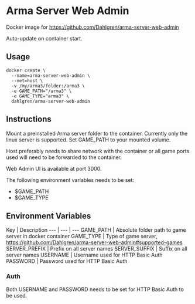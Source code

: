 # Arma Server Web Admin

Docker image for https://github.com/Dahlgren/arma-server-web-admin

Auto-update on container start.

## Usage

    docker create \
      --name=arma-server-web-admin \
      --net=host \
      -v /my/arma3/folder:/arma3 \
      -e GAME_PATH="/arma3" \
      -e GAME_TYPE="arma3" \
      dahlgren/arma-server-web-admin

## Instructions

Mount a preinstalled Arma server folder to the container.
Currently only the linux server is supported.
Set GAME_PATH to your mounted volume.

Host preferably needs to share network with the container or all game ports used will need to be forwarded to the container.

Web Admin UI is available at port 3000.

The following environment variables needs to be set:
* $GAME_PATH
* $GAME_TYPE

## Environment Variables

Key | Description
--- | --- | ---
GAME_PATH | Absolute folder path to game server in docker container
GAME_TYPE | Type of game server,  https://github.com/Dahlgren/arma-server-web-admin#supported-games
SERVER_PREFIX | Prefix on all server names
SERVER_SUFFIX | Suffix on all server names
USERNAME | Username used for HTTP Basic Auth
PASSWORD | Password used for HTTP Basic Auth

### Auth
Both USERNAME and PASSWORD needs to be set for HTTP Basic Auth to be used.
